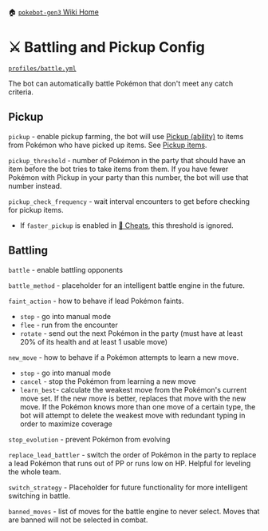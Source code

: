 🏠 [`pokebot-gen3` Wiki Home](../Readme.md)

# ⚔ Battling and Pickup Config

[`profiles/battle.yml`](../../profiles/battle.yml)

The bot can automatically battle Pokémon that don't meet any catch criteria.

## Pickup
`pickup` - enable pickup farming, the bot will use [Pickup (ability)](https://bulbapedia.bulbagarden.net/wiki/Pickup_(Ability)) to items from Pokémon who have picked up items. See [Pickup items](https://bulbapedia.bulbagarden.net/wiki/Pickup_(Ability)#Items_received).

`pickup_threshold` - number of Pokémon in the party that should have an item before the bot tries to take items from them. If you have fewer Pokémon with Pickup in your party than this number, the bot will use that number instead.

`pickup_check_frequency` - wait interval encounters to get before checking for pickup items.
- If `faster_pickup` is enabled in [💎 Cheats](Configuration%20-%20Cheats.md), this threshold is ignored.

## Battling
`battle` - enable battling opponents

`battle_method` - placeholder for an intelligent battle engine in the future.

`faint_action` - how to behave if lead Pokémon faints. 
- `stop` - go into manual mode
- `flee` - run from the encounter
- `rotate` - send out the next Pokémon in the party (must have at least 20% of its health and at least 1 usable move)

`new_move` - how to behave if a Pokémon attempts to learn a new move.
- `stop` - go into manual mode
- `cancel` - stop the Pokémon from learning a new move
- `learn_best`- calculate the weakest move from the Pokémon's current move set. If the new move is better, replaces that move with the new move. If the Pokémon knows more than one move of a certain type, the bot will attempt to delete the weakest move with redundant typing in order to maximize coverage

`stop_evolution` - prevent Pokémon from evolving

`replace_lead_battler` - switch the order of Pokémon in the party to replace a lead Pokémon that runs out of PP or runs low on HP. Helpful for leveling the whole team.

`switch_strategy` - Placeholder for future functionality for more intelligent switching in battle.

`banned_moves` - list of moves for the battle engine to never select. Moves that are banned will not be selected in combat.
